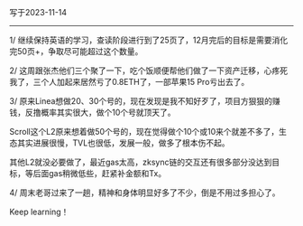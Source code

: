 写于2023-11-14

-----

1/  继续保持英语的学习，查读阶段进行到了25页了，12月完后的目标是需要消化完50页+，争取尽可能超过这个数量。

2/ 这周跟张杰他们三个聚了一下，吃个饭顺便帮他们做了一下资产迁移，心疼死我了，三个人加起来居然亏了0.8ETH了，一部苹果15 Pro亏出去了。

3/ 原来Linea想做20、30个号的，现在发现是我不知好歹了，项目方狠狠的赚钱，反撸概率其实很大，做个10个号就顶天了。

Scroll这个L2原来想着做50个号的，现在觉得做个10个或10来个就差不多了，生态其实进展很慢，TVL也很低，发展一般，做多了根本伤不起。

其他L2就没必要做了，最近gas太高，zksync链的交互还有很多部分没达到目标，等后面gas稍微低些，赶紧补金额和Tx。

4/ 周末老哥过来了一趟，精神和身体明显好多了不少，倒是不用过多担心了。

Keep learning！
 
